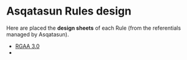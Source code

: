 # Asqatasun Rules design

Here are placed the **design sheets** of each Rule (from the referentials managed by Asqatasun).

* [RGAA 3.0](rgaa3.0/README-rgaa3.0.md)
* 


